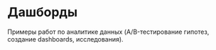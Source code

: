 # Дашборды
Примеры работ по аналитике данных (A/B-тестирование гипотез, создание dashboards, исследования).